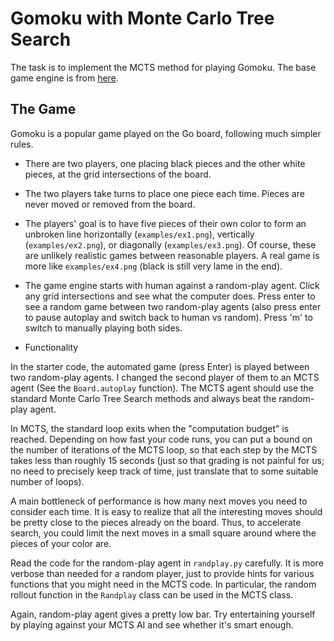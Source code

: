 Gomoku with Monte Carlo Tree Search
=========

The task is to implement the MCTS method for playing Gomoku. The base game engine is from [here](https://github.com/HackerSir/PygameTutorials/tree/master/Lesson04/Gomoku). 

The Game
-----
Gomoku is a popular game played on the Go board, following much simpler rules. 

- There are two players, one placing black pieces and the other white pieces, at the grid intersections of the board. 
- The two players take turns to place one piece each time. Pieces are never moved or removed from the board. 
- The players' goal is to have five pieces of their own color to form an unbroken line horizontally (`examples/ex1.png`), vertically (`examples/ex2.png`), or diagonally (`examples/ex3.png`). Of course, these are unlikely realistic games between reasonable players. A real game is more like `examples/ex4.png` (black is still very lame in the end).  
- The game engine starts with human against a random-play agent. Click any grid intersections and see what the computer does. Press enter to see a random game between two random-play agents (also press enter to pause autoplay and switch back to human vs random). Press 'm' to switch to manually playing both sides.  


- Functionality 

In the starter code, the automated game (press Enter) is played between two random-play agents. I changed the second player of them to an MCTS agent (See the `Board.autoplay` function). The MCTS agent should use the standard Monte Carlo Tree Search methods and always beat the random-play agent. 


In MCTS, the standard loop exits when the "computation budget" is reached. Depending on how fast your code runs, you can put a bound on the number of iterations of the MCTS loop, so that each step by the MCTS takes less than roughly 15 seconds (just so that grading is not painful for us; no need to precisely keep track of time, just translate that to some suitable number of loops). 

A main bottleneck of performance is how many next moves you need to consider each time. It is easy to realize that all the interesting moves should be pretty close to the pieces already on the board. Thus, to accelerate search, you could limit the next moves in a small square around where the pieces of your color are. 

Read the code for the random-play agent in `randplay.py` carefully. It is more verbose than needed for a random player, just to provide hints for various functions that you might need in the MCTS code. In particular, the random rollout function in the `Randplay` class can be used in the MCTS class. 

Again, random-play agent gives a pretty low bar. Try entertaining yourself by playing against your MCTS AI and see whether it's smart enough. 


